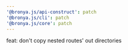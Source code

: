 ```yaml
---
'@bronya.js/api-construct': patch
'@bronya.js/cli': patch
'@bronya.js/core': patch
---
```


feat: don't copy nested routes' out directories

